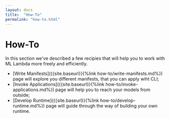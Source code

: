 ```yaml
---
layout: docs
title:  "How-To"
permalink: "how-to.html"
---
```


# How-To 

In this section we've described a few recipies that will help you to work with ML Lambda more freely and efficiently.

- [Write Manifests]({{site.baseurl}}{%link how-to/write-manifests.md%}) page will explore you different manifests, that you can apply wiht CLI;
- [Invoke Applications]({{site.baseurl}}{%link how-to/invoke-applications.md%}) page will help you to reach your models from outside;
- [Develop Runtime]({{site.baseurl}}{%link how-to/develop-runtime.md%}) page will guide through the way of building your own runtime. 

